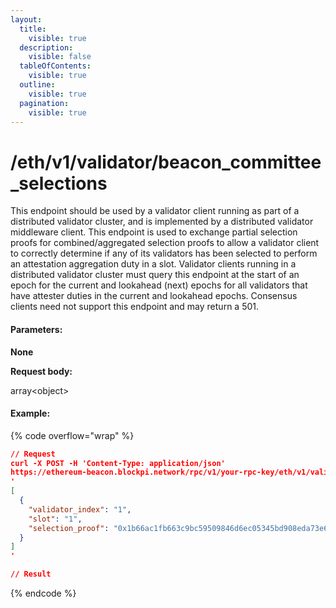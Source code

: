 ```yaml
---
layout:
  title:
    visible: true
  description:
    visible: false
  tableOfContents:
    visible: true
  outline:
    visible: true
  pagination:
    visible: true
---
```


# /eth/v1/validator/beacon\_committee\_selections

This endpoint should be used by a validator client running as part of a distributed validator cluster, and is implemented by a distributed validator middleware client. This endpoint is used to exchange partial selection proofs for combined/aggregated selection proofs to allow a validator client to correctly determine if any of its validators has been selected to perform an attestation aggregation duty in a slot. Validator clients running in a distributed validator cluster must query this endpoint at the start of an epoch for the current and lookahead (next) epochs for all validators that have attester duties in the current and lookahead epochs. Consensus clients need not support this endpoint and may return a 501.

#### Parameters:

**None**

**Request body:**

array\<object>

#### Example:

{% code overflow="wrap" %}
```json
// Request
curl -X POST -H 'Content-Type: application/json' 
https://ethereum-beacon.blockpi.network/rpc/v1/your-rpc-key/eth/v1/validator/beacon_committee_selections
'
[
  {
    "validator_index": "1",
    "slot": "1",
    "selection_proof": "0x1b66ac1fb663c9bc59509846d6ec05345bd908eda73e670af888da41af171505cc411d61252fb6cb3fa0017b679f8bb2305b26a285fa2737f175668d0dff91cc1b66ac1fb663c9bc59509846d6ec05345bd908eda73e670af888da41af171505"
  }
]
'

// Result

```
{% endcode %}
